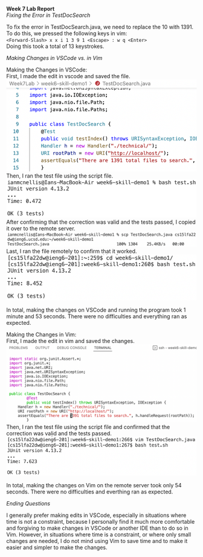 **Week 7 Lab Report** <br/>
*Fixing the Error in TestDocSearch* <br/>

To fix the error in TestDocSearch.java, we need to replace the 10 with 1391. To do this, we pressed the following keys in vim:<br/>
`<Forward-Slash> x x i 1 3 9 1 <Escape> : w q <Enter>`
<br/>
Doing this took a total of 13 keystrokes. <br/>

*Making Changes in VSCode vs. in Vim* <br/>

Making the Changes in VSCode: <br/>
First, I made the edit in vscode and saved the file.<br/>
![image](realedit.png) <br/>
Then, I ran the test file using the script file.<br/>
![image](localrun.png) <br/>
After confirming that the correction was valid and the tests passed, I copied it over to the remote server.<br/>
![image](scp.png) <br/>
Last, I ran the file remotely to confirm that it worked. <br/>
![image](remoterun.png) <br/>


In total, making the changes on VSCode and running the program took 1 minute and 53 seconds. There were no difficulties and everything ran as expected. <br/>

Making the Changes in Vim: <br/>
First, I made the edit in vim and saved the changes. <br/>
![image](vimedit.png) <br/>
Then, I ran the test file using the script file and confirmed that the correction was valid and the tests passed. <br/>
![image](vimremoterun.png) <br/>

In total, making the changes on Vim on the remote server took only 54 seconds. There were no difficulties and everthing ran as expected. <br/>

*Ending Questions* <br/>

I generally prefer making edits in VSCode, especially in situations where time is not a constraint, because I personally find it much more comfortable and forgiving to make changes in VSCode or another IDE than to do so in Vim. However, in situations where time is a constraint, or where only small changes are needed, I do not mind using Vim to save time and to make it easier and simpler to make the changes.




